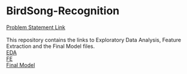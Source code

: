 # BirdSong-Recognition
[Problem Statement Link](https://docs.google.com/document/d/1XcudozGX8jViYwwwWl1akXFnJSMr8lQqCnmJbYCuMso/edit?usp=sharing)<br/><br/>
This repository contains the links to Exploratory Data Analysis, Feature Extraction and the Final Model files.<br/>
[EDA](https://colab.research.google.com/drive/1xlVDf1c3CFzMqGXs9vqjh6r8QTSMSYvg?usp=sharing)<br/>
[FE](https://www.kaggle.com/code/krisgg/fe-krishiv/notebook)<br/>
[Final Model](https://www.kaggle.com/code/krisgg/final-model-krishiv/notebook)
